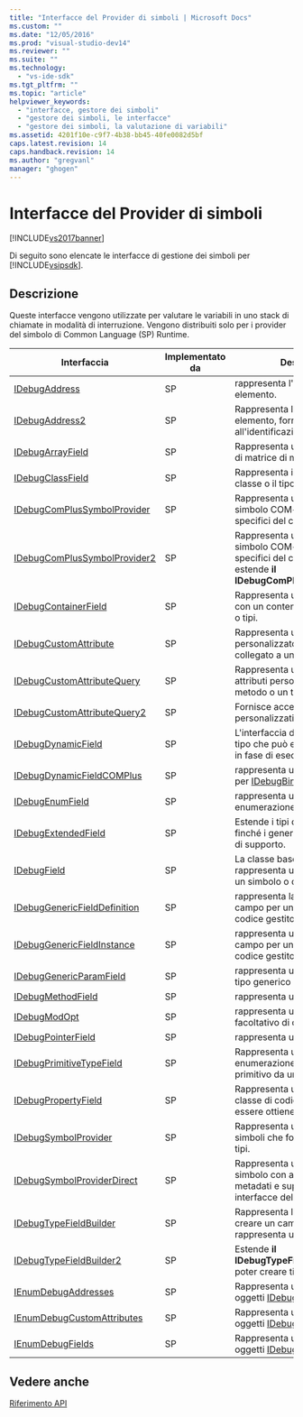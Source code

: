 ```yaml
---
title: "Interfacce del Provider di simboli | Microsoft Docs"
ms.custom: ""
ms.date: "12/05/2016"
ms.prod: "visual-studio-dev14"
ms.reviewer: ""
ms.suite: ""
ms.technology: 
  - "vs-ide-sdk"
ms.tgt_pltfrm: ""
ms.topic: "article"
helpviewer_keywords: 
  - "interfacce, gestore dei simboli"
  - "gestore dei simboli, le interfacce"
  - "gestore dei simboli, la valutazione di variabili"
ms.assetid: 4201f10e-c9f7-4b38-bb45-40fe0082d5bf
caps.latest.revision: 14
caps.handback.revision: 14
ms.author: "gregvanl"
manager: "ghogen"
---
```

# Interfacce del Provider di simboli
[!INCLUDE[vs2017banner](../../../code-quality/includes/vs2017banner.md)]

Di seguito sono elencate le interfacce di gestione dei simboli per [!INCLUDE[vsipsdk](../../../extensibility/includes/vsipsdk_md.md)].  
  
## Descrizione  
 Queste interfacce vengono utilizzate per valutare le variabili in uno stack di chiamate in modalità di interruzione.  Vengono distribuiti solo per i provider del simbolo di Common Language \(SP\) Runtime.  
  
|Interfaccia|Implementato da|Descrizione|  
|-----------------|---------------------|-----------------|  
|[IDebugAddress](../../../extensibility/debugger/reference/idebugaddress.md)|SP|rappresenta l'indirizzo di un elemento.|  
|[IDebugAddress2](../../../extensibility/debugger/reference/idebugaddress2.md)|SP|Rappresenta l'indirizzo di un elemento, fornendo l'accesso a all'identificazione processo|  
|[IDebugArrayField](../../../extensibility/debugger/reference/idebugarrayfield.md)|SP|Rappresenta un simbolo o un tipo di matrice di matrici.|  
|[IDebugClassField](../../../extensibility/debugger/reference/idebugclassfield.md)|SP|Rappresenta il simbolo della classe o il tipo della classe.|  
|[IDebugComPlusSymbolProvider](../../../extensibility/debugger/reference/idebugcomplussymbolprovider.md)|SP|Rappresenta un provider del simbolo COM\+ con i metodi specifici del codice gestito.|  
|[IDebugComPlusSymbolProvider2](../../../extensibility/debugger/reference/idebugcomplussymbolprovider2.md)|SP|Rappresenta un provider del simbolo COM\+ con i metodi specifici del codice gestito ed estende **il IDebugComPlusSymbolProvider**.|  
|[IDebugContainerField](../../../extensibility/debugger/reference/idebugcontainerfield.md)|SP|Rappresenta un simbolo o un tipo con un contenitore di altri simboli o tipi.|  
|[IDebugCustomAttribute](../../../extensibility/debugger/reference/idebugcustomattribute.md)|SP|Rappresenta un attributo personalizzato che può essere collegato a un simbolo.|  
|[IDebugCustomAttributeQuery](../../../extensibility/debugger/reference/idebugcustomattributequery.md)|SP|Rappresenta una query per gli attributi personalizzati in un metodo o un tipo.|  
|[IDebugCustomAttributeQuery2](../../../extensibility/debugger/reference/idebugcustomattributequery2.md)|SP|Fornisce accesso agli attributi personalizzati in un simbolo.|  
|[IDebugDynamicField](../../../extensibility/debugger/reference/idebugdynamicfield.md)|SP|L'interfaccia di base per qualsiasi tipo che può essere determinato in fase di esecuzione.|  
|[IDebugDynamicFieldCOMPlus](../../../extensibility/debugger/reference/idebugdynamicfieldcomplus.md)|SP|rappresenta un campo dinamico per [IDebugBinder](../../../extensibility/debugger/reference/idebugbinder.md) un oggetto.|  
|[IDebugEnumField](../../../extensibility/debugger/reference/idebugenumfield.md)|SP|rappresenta un tipo di enumerazione.|  
|[IDebugExtendedField](../../../extensibility/debugger/reference/idebugextendedfield.md)|SP|Estende i tipi di campi disponibili finché i generics di codice gestito di supporto.|  
|[IDebugField](../../../extensibility/debugger/reference/idebugfield.md)|SP|La classe base per tutti i campi; rappresenta una descrizione di un simbolo o di un tipo.|  
|[IDebugGenericFieldDefinition](../../../extensibility/debugger/reference/idebuggenericfielddefinition.md)|SP|rappresenta la definizione di un campo per un tipo generico di codice gestito.|  
|[IDebugGenericFieldInstance](../../../extensibility/debugger/reference/idebuggenericfieldinstance.md)|SP|rappresenta un'istanza di un campo per un tipo generico di codice gestito.|  
|[IDebugGenericParamField](../../../extensibility/debugger/reference/idebuggenericparamfield.md)|SP|rappresenta un parametro per un tipo generico di codice gestito.|  
|[IDebugMethodField](../../../extensibility/debugger/reference/idebugmethodfield.md)|SP|rappresenta un metodo.|  
|[IDebugModOpt](../../../extensibility/debugger/reference/idebugmodopt.md)|SP|rappresenta un modificatore facoltativo di debug.|  
|[IDebugPointerField](../../../extensibility/debugger/reference/idebugpointerfield.md)|SP|rappresenta un puntatore.|  
|[IDebugPrimitiveTypeField](../../../extensibility/debugger/reference/idebugprimitivetypefield.md)|SP|Rappresenta un valore di enumerazione di [IDebugField](../../../extensibility/debugger/reference/idebugfield.md) tipo primitivo da un'interfaccia.|  
|[IDebugPropertyField](../../../extensibility/debugger/reference/idebugpropertyfield.md)|SP|Rappresenta una proprietà di una classe di codice gestito che può essere ottiene o imposta.|  
|[IDebugSymbolProvider](../../../extensibility/debugger/reference/idebugsymbolprovider.md)|SP|Rappresenta un provider di simboli che fornisce i simboli e i tipi.|  
|[IDebugSymbolProviderDirect](../../../extensibility/debugger/reference/idebugsymbolproviderdirect.md)|SP|Rappresenta un provider del simbolo con accesso diretto ai metadati e supportano le interfacce del simbolo.|  
|[IDebugTypeFieldBuilder](../../../extensibility/debugger/reference/idebugtypefieldbuilder.md)|SP|Rappresenta la possibilità di creare un campo che rappresenta un tipo.|  
|[IDebugTypeFieldBuilder2](../../../extensibility/debugger/reference/idebugtypefieldbuilder2.md)|SP|Estende **il IDebugTypeFieldBuilder** per poter creare tipi di matrice.|  
|[IEnumDebugAddresses](../../../extensibility/debugger/reference/ienumdebugaddresses.md)|SP|Rappresenta una raccolta di oggetti [IDebugAddress](../../../extensibility/debugger/reference/idebugaddress.md).|  
|[IEnumDebugCustomAttributes](../../../extensibility/debugger/reference/ienumdebugcustomattributes.md)|SP|Rappresenta una raccolta di oggetti [IDebugCustomAttribute](../../../extensibility/debugger/reference/idebugcustomattribute.md).|  
|[IEnumDebugFields](../../../extensibility/debugger/reference/ienumdebugfields.md)|SP|Rappresenta una raccolta di oggetti [IDebugField](../../../extensibility/debugger/reference/idebugfield.md).|  
  
## Vedere anche  
 [Riferimento API](../../../extensibility/debugger/reference/api-reference-visual-studio-debugging.md)